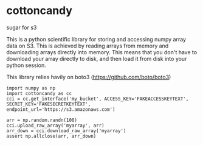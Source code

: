 # cottoncandy
sugar for s3

This is a python scientific library for storing and accessing numpy array data on S3. This is achieved by reading arrays from memory and downloading arrays directly into memory. This means that you don't have to download your array directly to disk, and then load it from disk into your python session.

This library relies havily on boto3 (https://github.com/boto/boto3) 

```
import numpy as np
import cottoncandy as cc
cci = cc.get_interface('my_bucket', ACCESS_KEY='FAKEACCESSKEYTEXT', SECRET_KEY='FAKESECRETKEYTEXT', endpoint_url='https://s3.amazonaws.com')

arr = np.random.randn(100)
cci.upload_raw_array('myarray', arr)
arr_down = cci.download_raw_array('myarray')
assert np.allclose(arr, arr_down)
```
